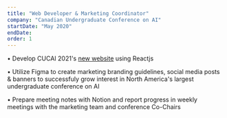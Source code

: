 ```yaml
---
title: "Web Developer & Marketing Coordinator"
company: "Canadian Undergraduate Conference on AI"
startDate: "May 2020"
endDate:
order: 1
---
```


• Develop CUCAI 2021's [new website](http://cucai.ca/)  using Reactjs 

• Utilize Figma to create marketing branding guidelines, social media posts & banners to successfuly grow interest in North America's largest undergraduate conference on AI

• Prepare meeting notes with Notion and report progress in weekly meetings with the marketing team and conference Co-Chairs 

